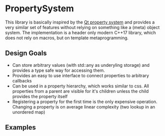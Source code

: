# PropertySystem 
This library is basically inspired by the [Qt property system](http://doc.qt.io/qt-5/properties.html) and provides a very similar set of features without relying on something like a (meta) object system.
The implementation is a header only modern C++17 library, which does not rely on macros, but on template metaprogramming.

## Design Goals

* Can store arbitrary values (with std::any as underyling storage) and provides a type safe way for accessing them.
* Provides an easy to use interface to connect properties to arbitrary callbacks 
* Can be used in a property hierarchy, which works similar to css. All properties from a parent are visible for it's children unless the child provides the property itself
* Registering a property for the first time is the only expensive operation. Changing a property is on average linear complexity (two lookup in an unordered map)

## Examples